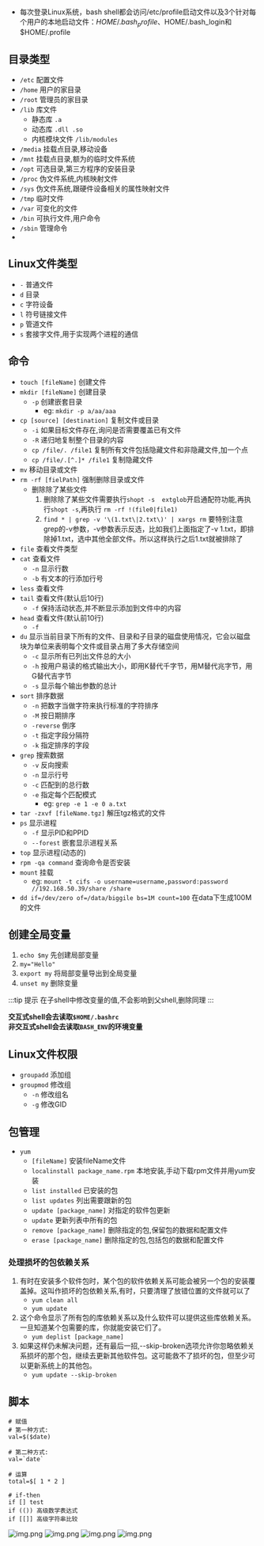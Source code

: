 ##  

- 每次登录Linux系统，bash shell都会访问/etc/profile启动文件以及3个针对每个用户的本地启动文件：$HOME/.bash_profile、$HOME/.bash_login和$HOME/.profile

## 目录类型

- `/etc` 配置文件
- `/home` 用户的家目录
- `/root` 管理员的家目录
- `/lib` 库文件
    - 静态库 `.a`
    - 动态库 `.dll .so`
    - 内核模块文件 `/lib/modules`
- `/media` 挂载点目录,移动设备
- `/mnt` 挂载点目录,额为的临时文件系统
- `/opt` 可选目录,第三方程序的安装目录
- `/proc` 伪文件系统,内核映射文件
- `/sys` 伪文件系统,跟硬件设备相关的属性映射文件
- `/tmp` 临时文件
- `/var` 可变化的文件
- `/bin` 可执行文件,用户命令
- `/sbin` 管理命令
-

## Linux文件类型

- `-` 普通文件
- `d` 目录
- `c` 字符设备
- `l` 符号链接文件
- `p` 管道文件
- `s` 套接字文件,用于实现两个进程的通信

## 命令

- `touch [fileName]` 创建文件
- `mkdir [fileName]` 创建目录
    - `-p` 创建嵌套目录
        - eg: `mkdir -p a/aa/aaa`
- `cp [source] [destination]` 复制文件或目录
    - `-i` 如果目标文件存在,询问是否需要覆盖已有文件
    - `-R` 递归地复制整个目录的内容
    - `cp /file/. /file1` 复制所有文件包括隐藏文件和非隐藏文件,加一个点
    - `cp /file/.[^.]* /file1` 复制隐藏文件
- `mv` 移动目录或文件
- `rm -rf [fielPath]` 强制删除目录或文件
  - 删除除了某些文件
    1. 删除除了某些文件需要执行`shopt -s  extglob`开启通配符功能,再执行`shopt -s`,再执行 `rm -rf !(file0|file1)`
    2. `find * | grep -v '\(1.txt\|2.txt\)' | xargs rm` 要特别注意grep的-v参数，-v参数表示反选，比如我们上面指定了-v 1.txt，即排除掉1.txt，选中其他全部文件。所以这样执行之后1.txt就被排除了
- `file` 查看文件类型
- `cat` 查看文件
    - `-n` 显示行数
    - `-b` 有文本的行添加行号
- `less` 查看文件
- `tail` 查看文件(默认后10行)
    - `-f` 保持活动状态,并不断显示添加到文件中的内容
- `head` 查看文件(默认前10行)
    - `-f`
- `du` 显示当前目录下所有的文件、目录和子目录的磁盘使用情况，它会以磁盘块为单位来表明每个文件或目录占用了多大存储空间
    - `-c` 显示所有已列出文件总的大小
    - `-h` 按用户易读的格式输出大小，即用K替代千字节，用M替代兆字节，用G替代吉字节
    - `-s` 显示每个输出参数的总计
- `sort` 排序数据
    - `-n` 把数字当做字符来执行标准的字符排序
    - `-M` 按日期排序
    - `-reverse` 倒序
    - `-t` 指定字段分隔符
    - `-k` 指定排序的字段
- `grep` 搜索数据
    - `-v` 反向搜索
    - `-n` 显示行号
    - `-c` 匹配到的总行数
    - `-e` 指定每个匹配模式
        - eg: `grep -e 1 -e 0 a.txt`
- `tar -zxvf [fileName.tgz]` 解压tgz格式的文件
- `ps` 显示进程
    - `-f` 显示PID和PPID
    - `--forest` 嵌套显示进程关系
- `top` 显示进程(动态的)
- `rpm -qa command` 查询命令是否安装
- `mount` 挂载
    - eg: `mount -t cifs -o username=username,password:password //192.168.50.39/share /share`
- `dd if=/dev/zero of=/data/biggile bs=1M count=100` 在data下生成100M的文件

## 创建全局变量

1. `echo $my` 先创建局部变量
2. `my="Hello"`
3. `export my` 将局部变量导出到全局变量
4. `unset my` 删除变量

:::tip 提示
在子shell中修改变量的值,不会影响到父shell,删除同理
:::

**交互式shell会去读取`$HOME/.bashrc`**<br/>
**非交互式shell会去读取`BASH_ENV`的环境变量**

## Linux文件权限

- `groupadd` 添加组
- `groupmod` 修改组
    - `-n` 修改组名
    - `-g` 修改GID

## 包管理

- `yum`
    - `[fileName]` 安装fileName文件
    - `localinstall package_name.rpm` 本地安装,手动下载rpm文件并用yum安装
    - `list installed` 已安装的包
    - `list updates` 列出需要跟新的包
    - `update [package_name]` 对指定的软件包更新
    - `update` 更新列表中所有的包
    - `remove [package_name]` 删除指定的包,保留包的数据和配置文件
    - `erase [package_name]` 删除指定的包,包括包的数据和配置文件

### 处理损坏的包依赖关系

1. 有时在安装多个软件包时，某个包的软件依赖关系可能会被另一个包的安装覆盖掉。这叫作损坏的包依赖关系,有时，只要清理了放错位置的文件就可以了
    - `yum clean all`
    - `yum update`
2. 这个命令显示了所有包的库依赖关系以及什么软件可以提供这些库依赖关系。一旦知道某个包需要的库，你就能安装它们了。
    - `yum deplist [package_name]`
3. 如果这样仍未解决问题，还有最后一招,--skip-broken选项允许你忽略依赖关系损坏的那个包，继续去更新其他软件包。这可能救不了损坏的包，但至少可以更新系统上的其他包。
    - `yum update --skip-broken`

## 脚本

```shell
# 赋值
# 第一种方式:
val=$($date)

# 第二种方式:
val=`date`

# 运算
total=$[ 1 * 2 ]

# if-then
if [] test
if (()) 高级数学表达式
if [[]] 高级字符串比较
```

![img.png](./image/img1.png)
![img.png](./image/img2.png)
![img.png](./image/img3.png)
![img.png](./image/img4.png)
